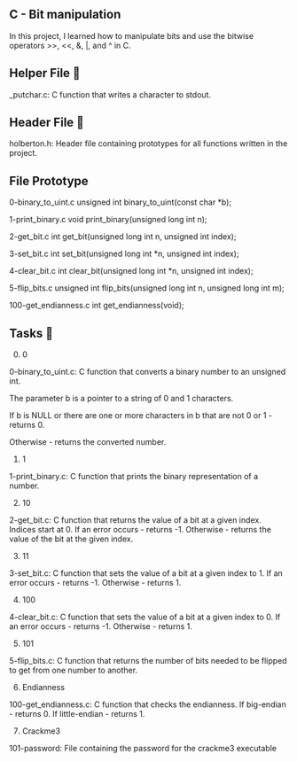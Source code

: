 ## C - Bit manipulation
In this project, I learned how to manipulate bits and use the bitwise operators >>, <<, &, |, and ^ in C.

## Helper File 🙌
_putchar.c: C function that writes a character to stdout.

## Header File 📁

holberton.h: Header file containing prototypes for all functions written in the project.

## File	Prototype
0-binary_to_uint.c	unsigned int binary_to_uint(const char *b);

1-print_binary.c	void print_binary(unsigned long int n);

2-get_bit.c	int get_bit(unsigned long int n, unsigned int index);

3-set_bit.c	int set_bit(unsigned long int *n, unsigned int index);

4-clear_bit.c	int clear_bit(unsigned long int *n, unsigned int index);

5-flip_bits.c	unsigned int flip_bits(unsigned long int n, unsigned long int m);

100-get_endianness.c	int get_endianness(void);
## Tasks 📃

0. 0

0-binary_to_uint.c: C function that converts a binary number to an unsigned int.

The parameter b is a pointer to a string of 0 and 1 characters.

If b is NULL or there are one or more characters in b that are not 0 or 1 - returns 0.

Otherwise - returns the converted number.

1. 1

1-print_binary.c: C function that prints the binary representation of a number.

2. 10

2-get_bit.c: C function that returns the value of a bit at a given index.
Indices start at 0.
If an error occurs - returns -1.
Otherwise - returns the value of the bit at the given index.

3. 11

3-set_bit.c: C function that sets the value of a bit at a given index to 1.
If an error occurs - returns -1.
Otherwise - returns 1.

4. 100

4-clear_bit.c: C function that sets the value of a bit at a given index to 0.
If an error occurs - returns -1.
Otherwise - returns 1.

5. 101

5-flip_bits.c: C function that returns the number of bits needed to be flipped to get from one number to another.

6. Endianness

100-get_endianness.c: C function that checks the endianness.
If big-endian - returns 0.
If little-endian - returns 1.

7. Crackme3

101-password: File containing the password for the crackme3 executable
